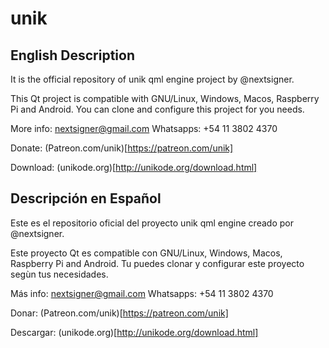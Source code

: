 # unik

## English Description
It is the official repository of unik qml engine project by @nextsigner.

This Qt project is compatible with GNU/Linux, Windows, Macos, Raspberry Pi and Android. You can clone and configure this project for you needs.

More info: nextsigner@gmail.com
Whatsapps: +54 11 3802 4370

Donate: (Patreon.com/unik)[https://patreon.com/unik]

Download: (unikode.org)[http://unikode.org/download.html]

## Descripción en Español
Este es el repositorio oficial del proyecto unik qml engine creado por @nextsigner.

Este proyecto Qt es compatible con GNU/Linux, Windows, Macos, Raspberry Pi and Android. Tu puedes clonar y configurar este proyecto segùn tus necesidades.

Más info: nextsigner@gmail.com
Whatsapps: +54 11 3802 4370

Donar: (Patreon.com/unik)[https://patreon.com/unik]

Descargar: (unikode.org)[http://unikode.org/download.html]
